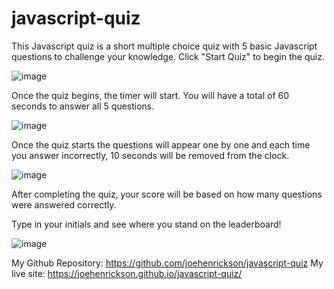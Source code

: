 # javascript-quiz
This Javascript quiz is a short multiple choice quiz with 5 basic Javascript questions to challenge your knowledge. 
Click "Start Quiz" to begin the quiz.

![image](https://user-images.githubusercontent.com/3991446/167281045-8f045472-39e2-4685-a076-6e25d14f324b.png)

Once the quiz begins, the timer will start.  You will have a total of 60 seconds to answer all 5 questions.  

![image](https://user-images.githubusercontent.com/3991446/167281144-434705f6-b4fa-46e1-902f-f4e2fe9cb43a.png)

Once the quiz starts the questions will appear one by one and each time you answer incorrectly, 10 seconds will be removed from the clock. 

![image](https://user-images.githubusercontent.com/3991446/167281186-69151387-ab3a-467f-9315-cb4e5c1112c7.png)

After completing the quiz, your score will be based on how many questions were answered correctly.  

Type in your initials and see where you stand on the leaderboard!

![image](https://user-images.githubusercontent.com/3991446/167281411-e242e259-4f7b-4355-844c-65b7885e758a.png)

My Github Repository:  https://github.com/joehenrickson/javascript-quiz
My live site:  https://joehenrickson.github.io/javascript-quiz/
